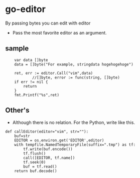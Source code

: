 # go-editor

By passing bytes you can edit with editor
* Pass the most favorite editor as an argument.

## sample
```
	var data []byte
	data = []byte("For example, stringdata hogehogehoge")

	ret, err := editor.Call("vim",data)
			//[]byte, error := func(string, []byte)
	if err != nil {
		return
	}
	fmt.Printf("%s",ret)
```

## Other's

* Although there is no relation. For the Python, write like this.
```
def callEditor(editor="vim", str=""):
    buf=str
    EDITOR = os.environ.get('EDITOR',editor)
    with tempfile.NamedTemporaryFile(suffix=".tmp") as tf:
        tf.write(buf.encode())
        tf.flush()
        call([EDITOR, tf.name])
        tf.seek(0)
        buf = tf.read()
    return buf.decode()
```
